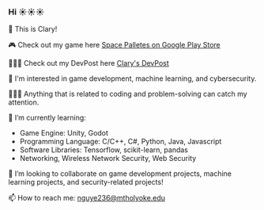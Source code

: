 ### Hi ☀️☀️☀️
👻 This is Clary!

🎮 Check out my game here [Space Palletes on Google Play Store](https://play.google.com/store/apps/details?id=com.SpacePalettesStudio.SpacePalettes&hl=en&gl=US)

👩🏻‍💻 Check out my DevPost here [Clary's DevPost]([https://play.google.com/store/apps/details?id=com.SpacePalettesStudio.SpacePalettes&hl=en&gl=US](https://devpost.com/nguye236?ref_content=user-portfolio&ref_feature=portfolio&ref_medium=global-nav))

🧐 I'm interested in game development, machine learning, and cybersecurity. 

👩🏻‍💻 Anything that is related to coding and problem-solving can catch my attention.

🌱 I’m currently learning:
- Game Engine: Unity, Godot
- Programming Language: C/C++, C#, Python, Java, Javascript
- Software Libraries: Tensorflow, scikit-learn, pandas
- Networking, Wireless Network Security, Web Security

👯 I’m looking to collaborate on game development projects, machine learning projects, and security-related projects!

📫 How to reach me: nguye236@mtholyoke.edu

<!--
**claryng/claryng** is a ✨ _special_ ✨ repository because its `README.md` (this file) appears on your GitHub profile.

Here are some ideas to get you started:

- 🔭 I’m currently working on ...
- 🌱 I’m currently learning ...
- 👯 I’m looking to collaborate on ...
- 🤔 I’m looking for help with ...
- 💬 Ask me about ...
- 📫 How to reach me: ...
- 😄 Pronouns: ...
- ⚡ Fun fact: ...
-->
